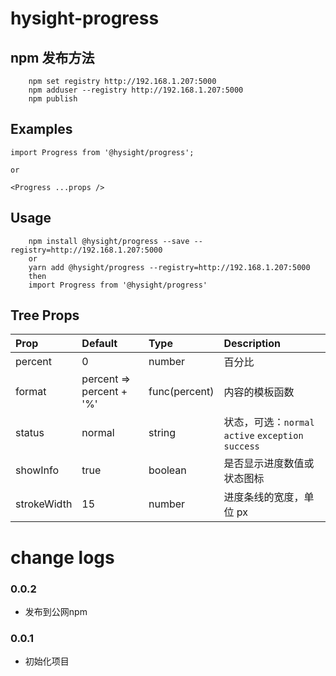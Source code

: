 <!--
 * @Author: zhangb
 * @Date: 2019-09-18 16:26:15
 * @Email: lovewinders@163.com
 * @Last Modified by: zhangb
 * @Last Modified time: 2019-12-04 15:29:50
 * @Description: 
 -->

# hysight-progress

## npm 发布方法
```
    npm set registry http://192.168.1.207:5000
    npm adduser --registry http://192.168.1.207:5000
    npm publish 
```

## Examples

```
import Progress from '@hysight/progress';

or

<Progress ...props />
```

## Usage
```
    npm install @hysight/progress --save --registry=http://192.168.1.207:5000
    or
    yarn add @hysight/progress --registry=http://192.168.1.207:5000
    then
    import Progress from '@hysight/progress'
```

## Tree Props

Prop|Default|Type|Description
:----|:-----|:-----|:-----
percent|0|number|百分比
format|percent => percent + '%'|func(percent)|内容的模板函数
status|normal|string|状态，可选：`normal` `active` `exception` `success`
showInfo|true|boolean|是否显示进度数值或状态图标
strokeWidth|15|number|进度条线的宽度，单位 px


# change logs

### 0.0.2
  + 发布到公网npm

### 0.0.1
  + 初始化项目
